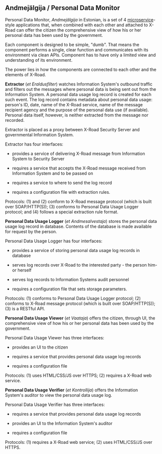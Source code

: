 ## Andmejälgija / Personal Data Monitor

Personal Data Monitor, *Andmejälgija* in Estonian, is a set of 4 [microservice](https://en.wikipedia.org/wiki/Microservices)-style  applications that, when combined with each other and attached to X-Road can offer the citizen the comprehensive view of how his or her personal data has been used by the government.

Each component is designed to be simple, "dumb". That means the component performs a single, clear function and communicates with its environment via clean APIs. Component has to have only a limited view and understanding of its environment. 

The power lies in how the components are connected to each other and the elements of X-Road.

**Extractor** (*et* *Eraldusfilter*) watches Information System's outbound traffic and filters out the messages where personal data is being sent out from the Information System. A personal data usage log record is created for each such event. The log record contains metadata about personal data usage: person's ID, date, name of the X-Road service, name of the message recipient agency and the purpose of the personal data use (if available). Personal data itself, however, is neither extracted from the message nor recorded. 

Extractor is placed as a proxy between X-Road Security Server and governmental Information System.  

[](img/Extractor.PNG)

Extractor has four interfaces:

- [](img/ProvidesRIGHT.svg) provides a service of delivering X-Road message from Information System to Security Server

- [](img/RequiresLEFT.svg) requires a service that accepts the X-Road message received from Information System and to be passed on

- [](img/RequiresDOWN.svg) requires a service to where to send the log record

- [](img/ConfUP.svg) requires a configuration file with extraction rules.

Protocols: (1) and (2) conform to X-Road message protocol (which is built over SOAP/HTTP(S)); (3) conforms to Personal Data Usage Logger protocol; and (4) follows a special extraction rule format.

**Personal Data Usage Logger** (*et* *Andmesalvestaja*) stores the personal data usage log record in database. Contents of the database is made available for request by the person.  

[](img/Logger.PNG)

Personal Data Usage Logger has four interfaces:

- [](img/ProvidesUP.svg) provides a service of storing personal data usage log records in database

- [](img/ProvidesLEFT.svg) serves log records over X-Road to the interested party - the person him- or herself 

- [](img/ProvidesDOWN.svg) serves log records to Information Systems audit personnel

- [](img/ConfRIGHT.svg) requires a configuration file that sets storage parameters.

Protocols: (1) conforms to Personal Data Usage Logger protocol; (2) conforms to X-Road message protocol (which is built over SOAP/HTTP(S)); (3) is a RESTful API.

**Personal Data Usage Viewer** (*et* *Vaataja*) offers the citizen, through UI, the comprehensive view of how his or her personal data has been used by the government.  

[](img/Viewer.PNG)

Personal Data Usage Viewer has three interfaces:

- [](img/ProvidesLEFT.svg) provides an UI to the citizen

- [](img/RequiresRIGHT.svg) requires a service that provides personal data usage log records 

- [](img/ConfUP.svg) requires a configuration file

Protocols: (1) uses HTML/CSS/JS over HTTPS; (2) requires a X-Road web service.

**Personal Data Usage Verifier** (*et* *Kontrollija*) offers the Information System's auditor to view the personal data usage log.  

[](img/Verifier.PNG)

Personal Data Usage Verifier has three interfaces:

- [](img/RequiresLEFT.svg) requires a service that provides personal data usage log records 

- [](img/ProvidesLEFT.svg) provides an UI to the Information System's auditor

- [](img/ConfUP.svg) requires a configuration file

Protocols: (1) requires a X-Road web service; (2) uses HTML/CSS/JS over HTTPS.





